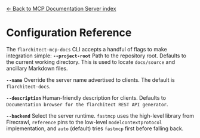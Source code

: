 [← Back to MCP Documentation Server index](index.md)

# Configuration Reference
The `flarchitect-mcp-docs` CLI accepts a handful of flags to make integration simple:
**`--project-root`**
Path to the repository root. Defaults to the current working directory. This is used to locate `docs/source` and ancillary Markdown files.

**`--name`**
Override the server name advertised to clients. The default is `flarchitect-docs`.

**`--description`**
Human-friendly description for clients. Defaults to `Documentation browser for the flarchitect REST API generator`.

**`--backend`**
Select the server runtime. `fastmcp` uses the high-level library from Firecrawl, `reference` pins to the low-level `modelcontextprotocol` implementation, and `auto` (default) tries `fastmcp` first before falling back.

